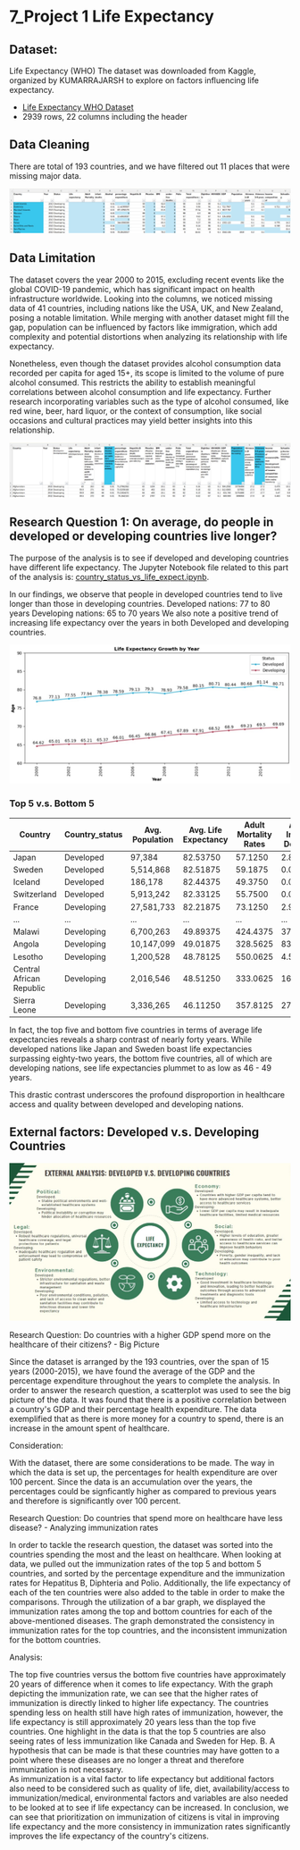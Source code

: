 # 7_Project 1 Life Expectancy

## Dataset:
Life Expectancy (WHO)
The dataset was downloaded from Kaggle, organized by KUMARRAJARSH to explore on factors influencing life expectancy.
- [Life Expectancy WHO Dataset](https://www.kaggle.com/datasets/kumarajarshi/life-expectancy-who/data)
- 2939 rows, 22 columns including the header

 ## Data Cleaning 
 
 There are total of 193 countries, and we have filtered out 11 places that were missing major data. 

![Country_1_year](https://github.com/jazzy-github222/VitaBridge-Solutions/raw/e40246b6faa9ede924cb82261ac5f992340cc984/Screenshots/Country_1_year.jpg)
 
 ## Data Limitation

The dataset covers the year 2000 to 2015, excluding recent events like the global COVID-19 pandemic, which has significant impact on health infrastructure worldwide. 
Looking into the columns, we noticed missing data of 41 countries, including nations like the USA, UK, and New Zealand, posing a notable limitation. While merging with another dataset might fill the gap, population can be influenced by factors like immigration, which add complexity and potential distortions when analyzing its relationship with life expectancy.

Nonetheless, even though the dataset provides alcohol consumption data recorded per capita for aged 15+, its scope is limited to the volume of pure alcohol consumed. This restricts the ability to establish meaningful correlations between alcohol consumption and life expectancy. Further research incorporating variables such as the type of alcohol consumed, like red wine, beer, hard liquor, or the context of consumption, like social occasions and cultural practices may yield better insights into this relationship. 

![Data_Limitation_screen](https://github.com/jazzy-github222/VitaBridge-Solutions/raw/e40246b6faa9ede924cb82261ac5f992340cc984/Screenshots/Data_Limitation_screen.jpg)

## Research Question 1: On average, do people in developed or developing countries live longer?

The purpose of the analysis is to see if developed and developing countries have different life expectancy.
The Jupyter Notebook file related to this part of the analysis is: [country_status_vs_life_expect.ipynb](https://github.com/jazzy-github222/VitaBridge-Solutions/blob/da052162d319e64e0a2040d5c0bad47043ed5cc0/country_status_vs_life_expect.ipynb).

In our findings, we observe that people in developed countries tend to live longer than those in developing countries. 
Developed nations: 77 to 80 years
Developing nations: 65 to 70 years 
We also note a positive trend of increasing life expectancy over the years in both Developed and developing countries. 

![Life_Expect_GrowthByYear_bold](https://github.com/jazzy-github222/VitaBridge-Solutions/raw/e40246b6faa9ede924cb82261ac5f992340cc984/Screenshots/Life_Expect_GrowthByYear_bold.jpg)

### Top 5 v.s. Bottom 5

| Country                 | Country_status | Avg. Population | Avg. Life Expectancy | Adult Mortality Rates | Avg. Infant Deaths |
|-------------------------|----------------|-----------------|----------------------|-----------------------|---------------------|
| Japan                   | Developed      | 97,384          | 82.53750             | 57.1250               | 2.8750              |
| Sweden                  | Developed      | 5,514,868       | 82.51875             | 59.1875               | 0.0000              |
| Iceland                 | Developed      | 186,178         | 82.44375             | 49.3750               | 0.0000              |
| Switzerland             | Developed      | 5,913,242       | 82.33125             | 55.7500               | 0.0000              |
| France                  | Developing     | 27,581,733      | 82.21875             | 73.1250               | 2.9375              |
| ...                     | ...            | ...             | ...                  | ...                   | ...                 |
| Malawi                  | Developing     | 6,700,263       | 49.89375             | 424.4375              | 37.1250             |
| Angola                  | Developing     | 10,147,099      | 49.01875             | 328.5625              | 83.7500             |
| Lesotho                 | Developing     | 1,200,528       | 48.78125             | 550.0625              | 4.5000              |
| Central African Republic| Developing     | 2,016,546       | 48.51250             | 333.0625              | 16.5000             |
| Sierra Leone            | Developing     | 3,336,265       | 46.11250             | 357.8125              | 27.5625             |

In fact, the top five and bottom five countries in terms of average life expectancies reveals a sharp contrast of nearly forty years. 
While developed nations like Japan and Sweden boast life expectancies surpassing eighty-two years, the bottom five countries, all of which are developing nations, see life expectancies plummet to as low as 46 - 49 years.

This drastic contrast underscores the profound disproportion in healthcare access and quality between developed and developing nations. 

## External factors: Developed v.s. Developing Countries
![PESTEL_Full1](https://github.com/jazzy-github222/VitaBridge-Solutions/raw/e40246b6faa9ede924cb82261ac5f992340cc984/Screenshots/PESTEL_Full1.jpg)

Research Question: Do countries with a higher GDP spend more on the healthcare of their citizens? - Big Picture

Since the dataset is arranged by the 193 countries, over the span of 15 years (2000-2015), we have found the average of the GDP and the percentage expenditure throughout the years to complete the analysis. In order to answer the research question, a scatterplot was used to see the big picture of the data. It was found that there is a positive correlation between a country's GDP and their percentage health expenditure. The data exemplified that as there is more money for a country to spend, there is an increase in the amount spent of healthcare.

Consideration:

With the dataset, there are some considerations to be made. The way in which the data is set up, the percentages for health expenditure are over 100 percent. Since the data is an accumulation over the years, the percentages could be signficantly higher as compared to previous years and therefore is significantly over 100 percent. 

Research Question: Do countries that spend more on healthcare have less disease? - Analyzing immunization rates 

In order to tackle the research question, the dataset was sorted into the countries spending the most and the least on healthcare. When looking at data, we pulled out the immunization rates of the top 5 and bottom 5 countries, and sorted by the percentage expenditure and the immunization rates for Hepatitus B, Diphteria and Polio. Additionally, the life expectancy of each of the ten countries were also added to the table in order to make the comparisons. Through the utilization of a bar graph, we displayed the immunization rates among the top and bottom countries for each of the above-mentioned diseases. The graph demonstrated the consistency in immunization rates for the top countries, and the inconsistent immunization for the bottom countries.

Analysis: 

The top five countries versus the bottom five countries have approximately 20 years of difference when it comes to life expectancy. With the graph depicting the immunization rate, we can see that the higher rates of immunization is directly linked to higher life expectancy. The countries spending less on health still have high rates of immunization, however, the life expectancy is still approximately 20 years less than the top five countries. 
One highlight in the data is that the top 5 countries are also seeing rates of less immunization like Canada and Sweden for Hep. B. A hypothesis that can be made is that these countries may have gotten to a point where these diseases are no longer a threat and therefore immunization is not necessary.  
As immunization is a vital factor to life expectancy but additional factors also need to be considered such as quality of life, diet, availability/access to immunization/medical, environmental factors and variables are also needed to be looked at to see if life expectancy can be increased. In conclusion, we can see that prioritization on immunization of citizens is vital in improving life expectancy and the more consistency in immunization rates significantly improves the life expectancy of the country's citizens.

